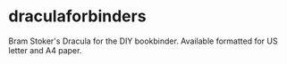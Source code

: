 # draculaforbinders
Bram Stoker's Dracula for the DIY bookbinder. Available formatted for US letter and A4 paper.
